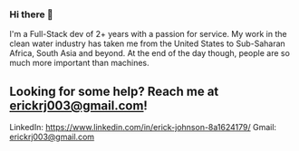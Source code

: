 ### Hi there 👋

I'm a Full-Stack dev of 2+ years with a passion for service. My work in the clean water industry has taken me from the United States to Sub-Saharan Africa, South Asia and beyond. 
At the end of the day though, people are so much more important than machines.

## Looking for some help? Reach me at <ins>erickrj003@gmail.com</ins>!

LinkedIn: https://www.linkedin.com/in/erick-johnson-8a1624179/
Gmail: erickrj003@gmail.com
